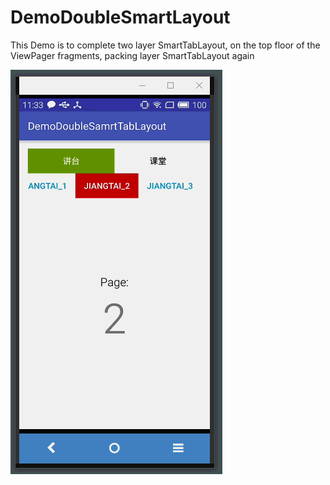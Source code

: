 # DemoDoubleSmartLayout
This Demo is to complete two layer SmartTabLayout, on the top floor of the ViewPager fragments, packing layer SmartTabLayout again

![效果图](https://github.com/LeeeYou/DemoDoubleSmartLayout/blob/master/doubleSmartLayout.gif)
